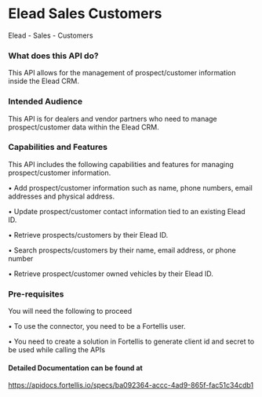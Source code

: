 # Elead Sales Customers
 
Elead - Sales - Customers

### What does this API do?
This API allows for the management of prospect/customer information inside the Elead CRM.


### Intended Audience
This API is for dealers and vendor partners who need to manage prospect/customer data within the Elead CRM.

### Capabilities and Features
This API includes the following capabilities and features for managing prospect/customer information.

• Add prospect/customer information such as name, phone numbers, email addresses and physical address.

• Update prospect/customer contact information tied to an existing Elead ID.

• Retrieve prospects/customers by their Elead ID.

• Search prospects/customers by their name, email address, or phone number

• Retrieve prospect/customer owned vehicles by their Elead ID.

### Pre-requisites

You will need the following to proceed

• To use the connector, you need to be a Fortellis user.

• You need to create a solution in Fortellis to generate client id and secret to be used while calling the APIs

#### Detailed Documentation can be found at 


https://apidocs.fortellis.io/specs/ba092364-accc-4ad9-865f-fac51c34cdb1
